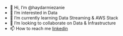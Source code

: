 - 👋 Hi, I’m @haydarmiezanie
- 👀 I’m interested in Data
- 🌱 I’m currently learning Data Streaming & AWS Stack
- 💞️ I’m looking to collaborate on Data & Infrastructure
- 📫 How to reach me [linkedin](https://id.linkedin.com/in/haydar-miezanie-abdul-jamil-916302162)

<!---
haydarmiezanie/haydarmiezanie is a ✨ special ✨ repository because its `README.md` (this file) appears on your GitHub profile.
You can click the Preview link to take a look at your changes.
--->
